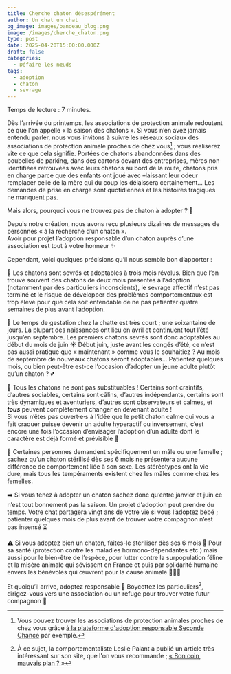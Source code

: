 ```yaml
---
title: Cherche chaton désespérément
author: Un chat un chat
bg_image: images/bandeau_blog.png
image: /images/cherche_chaton.png
type: post
date: 2025-04-20T15:00:00.000Z
draft: false
categories:
  - Défaire les nœuds
tags:
  - adoption
  - chaton
  - sevrage
---
```

Temps de lecture : 7 minutes.

Dès l’arrivée du printemps, les associations de protection animale redoutent ce que l’on appelle « la saison des chatons ». Si vous n’en avez jamais entendu parler, nous vous invitons à suivre les réseaux sociaux des associations de protection animale proches de chez vous[^1] ; vous réaliserez vite ce que cela signifie. Portées de chatons abandonnées dans des poubelles de parking, dans des cartons devant des entreprises, mères non identifiées retrouvées avec leurs chatons au bord de la route, chatons pris en charge parce que des enfants ont joué avec –laissant leur odeur remplacer celle de la mère qui du coup les délaissera certainement… Les demandes de prise en charge sont quotidiennes et les histoires tragiques ne manquent pas.

Mais alors, pourquoi vous ne trouvez pas de chaton à adopter ? 🤔

Depuis notre création, nous avons reçu plusieurs dizaines de messages de personnes « à la recherche d’un chaton ». \
Avoir pour projet l’adoption responsable d’un chaton auprès d’une association est tout à votre honneur ✨

Cependant, voici quelques précisions qu’il nous semble bon d’apporter :

🔹 Les chatons sont sevrés et adoptables à trois mois révolus. Bien que l’on trouve souvent des chatons de
deux mois présentés à l’adoption (notamment par des particuliers inconscients), le sevrage affectif n’est pas terminé et le risque de développer des problèmes comportementaux est trop élevé pour que cela soit entendable de ne pas patienter quatre semaines de plus avant l’adoption.

🔹 Le temps de gestation chez la chatte est très court ; une soixantaine de jours. La plupart des naissances ont lieu en avril et continuent tout l’été jusqu’en septembre.
Les premiers chatons sevrés sont donc adoptables au début du mois de juin ☀️
Début juin, juste avant les congés d’été, ce n’est pas aussi pratique que « maintenant » comme vous le souhaitiez ? Au mois de septembre de nouveaux chatons seront adoptables… Patientez quelques mois, ou bien peut-être est-ce l’occasion d’adopter un jeune adulte plutôt qu’un chaton ? 💕

🔹 Tous les chatons ne sont pas substituables ! Certains sont craintifs, d’autres sociables, certains
sont câlins, d’autres indépendants, certains sont très dynamiques et aventuriers, d’autres sont observateurs et calmes, et ***tous*** peuvent complètement changer en devenant adulte ! \
Si vous n’êtes pas ouvert·e·s à l’idée que le petit chaton calme qui vous a fait craquer puisse devenir un adulte hyperactif ou inversement, c’est encore une fois l’occasion d’envisager l’adoption d’un adulte dont le caractère est déjà formé et prévisible 💚

🔹 Certaines personnes demandent spécifiquement un mâle ou une femelle ; sachez qu’un chaton
stérilisé dès ses 6 mois ne présentera aucune différence de comportement liée à son sexe. Les stéréotypes ont la vie dure, mais tous les tempéraments existent chez les mâles comme chez les femelles. 

➡️ Si vous tenez à adopter un chaton sachez donc qu’entre janvier et juin ce n’est tout bonnement pas la saison. Un projet d’adoption peut prendre du temps. Votre chat partagera vingt ans de votre vie si vous
l’adoptez bébé ; patienter quelques mois de plus avant de trouver votre compagnon n’est pas insensé ⏳ 

⚠️ Si vous adoptez bien un chaton, faites-le stériliser dès ses 6 mois 📅 Pour sa santé (protection contre les maladies hormono-dépendantes etc.) mais aussi pour le bien-être de l’espèce, pour lutter contre la surpopulation féline et la misère animale qui sévissent en France et puis par solidarité humaine envers les bénévoles qui œuvrent pour la cause animale 🫸💚🫷

Et quoiqu’il arrive, adoptez responsable 🙏 Boycottez les particuliers[^2], dirigez-vous vers une association ou un refuge pour trouver votre futur compagnon 🐾

[^1]: Vous pouvez trouver les associations de protection animales proches de chez vous grâce <a href="https://www.secondechance.org/refuge/recherche" target="_blank">
à la plateforme d'adoption responsable Seconde Chance</a> par exemple.

[^2]: À ce sujet, la comportementaliste Leslie Palant a publié un article très intéressant sur son site, que l'on vous recommande ; <a href="https://www.lesliepalant.com/post/bon-coin-mauvais-plan" target="_blank">
« Bon coin, mauvais plan ? »</a>
